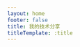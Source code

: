 ```yaml
---
layout: home
footer: false
title: 我的技术分享
titleTemplate: :title
---
```

<script setup>
import Demos from '../.vitepress/theme/views/demos.vue'
</script>
<ClientOnly>
<demos/>
</ClientOnly>

